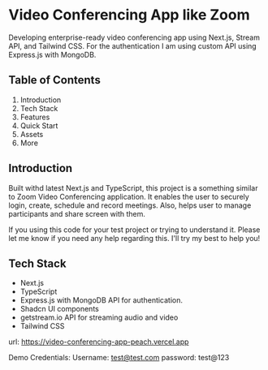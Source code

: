 # Video Conferencing App like Zoom
Developing enterprise-ready video conferencing app using Next.js, Stream API, and Tailwind CSS. For the authentication I am using custom API using 
Express.js with MongoDB. 

## Table of Contents
 1. Introduction
 2. Tech Stack
 3. Features
 4. Quick Start
 5. Assets
 6. More

## Introduction

Built withd latest Next.js and TypeScript, this project is a something similar to Zoom Video Conferencing application. It enables the user to securely login, create, schedule and record meetings. Also, helps user to manage participants and share screen with them. 

If you using this code for your test project or trying to understand it. Please let me know if you need any help regarding this. I'll try my best to help you!

## Tech Stack 
- Next.js
- TypeScript
- Express.js with MongoDB API for authentication.
- Shadcn UI components
- getstream.io API for streaming audio and video
- Tailwind CSS


url: https://video-conferencing-app-peach.vercel.app

Demo Credentials:
 Username: test@test.com
 password: test@123
